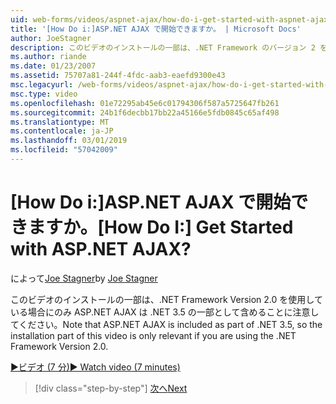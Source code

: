 ```yaml
---
uid: web-forms/videos/aspnet-ajax/how-do-i-get-started-with-aspnet-ajax
title: '[How Do i:]ASP.NET AJAX で開始できますか。 | Microsoft Docs'
author: JoeStagner
description: このビデオのインストールの一部は、.NET Framework のバージョン 2 を使用している場合にのみ ASP.NET AJAX は .NET 3.5 の一部として含めることに注意してください.
ms.author: riande
ms.date: 01/23/2007
ms.assetid: 75707a81-244f-4fdc-aab3-eaefd9300e43
msc.legacyurl: /web-forms/videos/aspnet-ajax/how-do-i-get-started-with-aspnet-ajax
msc.type: video
ms.openlocfilehash: 01e72295ab45e6c01794306f587a5725647fb261
ms.sourcegitcommit: 24b1f6decbb17bb22a45166e5fdb0845c65af498
ms.translationtype: MT
ms.contentlocale: ja-JP
ms.lasthandoff: 03/01/2019
ms.locfileid: "57042009"
---
```

<a name="how-do-i-get-started-with-aspnet-ajax"></a><span data-ttu-id="21578-104">[How Do i:]ASP.NET AJAX で開始できますか。</span><span class="sxs-lookup"><span data-stu-id="21578-104">[How Do I:] Get Started with ASP.NET AJAX?</span></span>
====================
<span data-ttu-id="21578-105">によって[Joe Stagner](https://github.com/JoeStagner)</span><span class="sxs-lookup"><span data-stu-id="21578-105">by [Joe Stagner](https://github.com/JoeStagner)</span></span>

<span data-ttu-id="21578-106">このビデオのインストールの一部は、.NET Framework Version 2.0 を使用している場合にのみ ASP.NET AJAX は .NET 3.5 の一部として含めることに注意してください。</span><span class="sxs-lookup"><span data-stu-id="21578-106">Note that ASP.NET AJAX is included as part of .NET 3.5, so the installation part of this video is only relevant if you are using the .NET Framework Version 2.0.</span></span>

[<span data-ttu-id="21578-107">&#9654;ビデオ (7 分)</span><span class="sxs-lookup"><span data-stu-id="21578-107">&#9654; Watch video (7 minutes)</span></span>](https://channel9.msdn.com/Blogs/ASP-NET-Site-Videos/how-do-i-get-started-with-aspnet-ajax)

> [!div class="step-by-step"]
> [<span data-ttu-id="21578-108">次へ</span><span class="sxs-lookup"><span data-stu-id="21578-108">Next</span></span>](how-do-i-implement-dynamic-partial-page-updates-with-aspnet-ajax.md)

